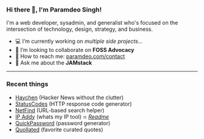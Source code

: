 <!--
**oedmarap/oedmarap** is a ✨ _special_ ✨ repository because its `README.md` (this file) appears on your GitHub profile.
-->
### Hi there 👋, I'm Paramdeo Singh!

I'm a web developer, sysadmin, and generalist who's focused on the intersection of technology, design, strategy, and business.

- 💻 I’m currently working on *multiple side projects...*
- 🤝 I’m looking to collaborate on **FOSS Advocacy**
- 📧 How to reach me: <a href="https://paramdeo.com/contact" target="_blank">paramdeo.com/contact</a>
- 💬 Ask me about the **JAMstack**

---

### Recent things

- <a href="https://haychen.com" target="_blank">Haychen</a> (Hacker News without the clutter)
- <a href="https://statuscodes.org" target="_blank">StatusCodes</a> (HTTP response code generator)
- <a href="https://netfind.in" target="_blank">NetFind</a> (URL-based search helper)
- <a href="https://ipaddy.net" target="_blank">IP Addy</a> (whats my IP tool) ⠶ <em><a href="https://use.ipaddy.net" target="_blank">Readme</a></em>
- <a href="https://quickpassword.net" target="_blank">QuickPassword</a> (password generator)
- <a href="https://quollated.com" target="_blank">Quollated</a> (favorite curated quotes)
